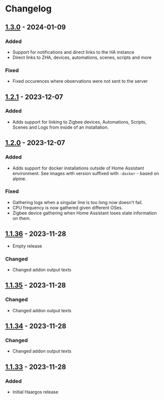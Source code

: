 # Changelog

## [1.3.0] - 2024-01-09

### Added

- Support for notifications and direct links to the HA instance
- Direct links to ZHA, devices, automations, scenes, scripts and more

### Fixed

- Fixed occurences where observations were not sent to the server

## [1.2.1] - 2023-12-07

### Added

- Adds support for linking to Zigbee devices, Automations, Scripts, Scenes and Logs from inside of an installation.

## [1.2.0] - 2023-12-07

### Added

- Adds support for docker installations outside of Home Assistant environment.
  See images with version suffixed with `-docker` - based on alpine.

### Fixed

- Gathering logs when a singular line is too long now doesn't fail.
- CPU frequency is now gathered given different OSes.
- Zigbee device gathering when Home Assistant loses state information on them.

## [1.1.36] - 2023-11-28

- Empty release

### Changed

- Changed addon output texts

## [1.1.35] - 2023-11-28

### Changed

- Changed addon output texts

## [1.1.34] - 2023-11-28

### Changed

- Changed addon output texts

## [1.1.33] - 2023-11-28

### Added

- Initial Haargos release

[1.3.0]: https://github.com/haargos/ha-addons/compare/v1.2.1...v1.3.0
[1.2.1]: https://github.com/haargos/ha-addons/compare/v1.2.0...v1.2.1
[1.2.0]: https://github.com/haargos/ha-addons/compare/v1.1.36...v1.2.0
[1.1.36]: https://github.com/haargos/ha-addons/compare/v1.1.35...v1.1.36
[1.1.35]: https://github.com/haargos/ha-addons/compare/v1.1.34...v1.1.35
[1.1.34]: https://github.com/haargos/ha-addons/compare/v1.1.33...v1.1.34
[1.1.33]: https://github.com/haargos/ha-addons/releases/releases/tag/v1.1.33
